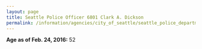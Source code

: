 ```yaml
---
layout: page
title: Seattle Police Officer 6801 Clark A. Dickson
permalink: /information/agencies/city_of_seattle/seattle_police_department/copbook/6801/
---
```


**Age as of Feb. 24, 2016:** 52
